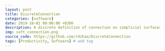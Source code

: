 ```yaml
---
layout: post
title: DiscreteConnection
categories: [software]
date: 2019-10-02 00:00:00 +0300
description: A discrete definition of connection on simplicial surfaces, involving closed-form continuous expressions within simplices and finite rotations across simplices.
img: soft_connection.png
source_code: https://github.com/rdzhao/DiscreteConnection
tags: [Productivity, Software] # add tag
---
```

